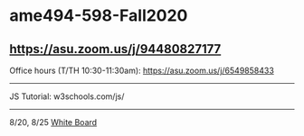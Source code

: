 # ame494-598-Fall2020

## https://asu.zoom.us/j/94480827177

Office hours (T/TH 10:30-11:30am): https://asu.zoom.us/j/6549858433


<hr>
JS Tutorial: w3schools.com/js/
<hr>

8/20, 8/25 [White Board](https://docs.google.com/presentation/d/1G7oTScIrkpOheQXkeKqElcCB8R8JAgQIY8kM14yCNEo/edit?usp=sharing)
